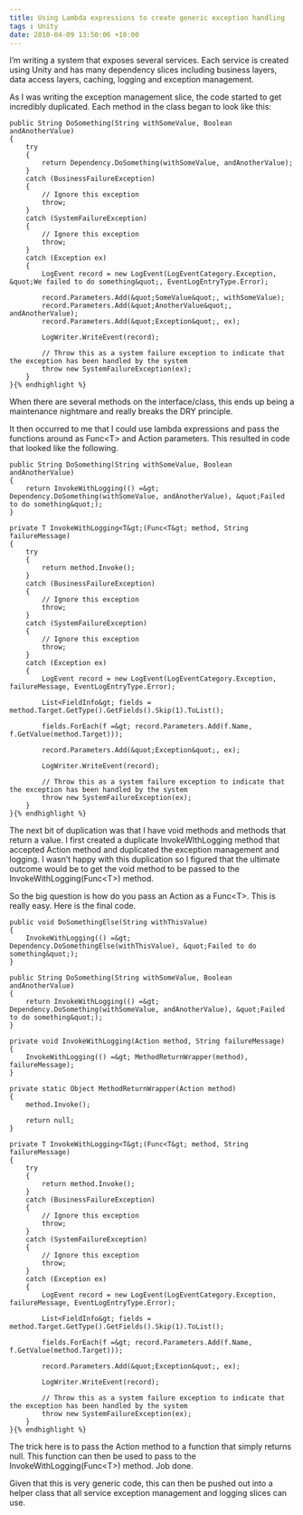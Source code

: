 ```yaml
---
title: Using Lambda expressions to create generic exception handling
tags : Unity
date: 2010-04-09 13:50:06 +10:00
---
```


I’m writing a system that exposes several services. Each service is created using Unity and has many dependency slices including business layers, data access layers, caching, logging and exception management.

As I was writing the exception management slice, the code started to get incredibly duplicated. Each method in the class began to look like this:

    public String DoSomething(String withSomeValue, Boolean andAnotherValue)
    {
        try
        {
            return Dependency.DoSomething(withSomeValue, andAnotherValue);
        }
        catch (BusinessFailureException)
        {
            // Ignore this exception
            throw;
        }
        catch (SystemFailureException)
        {
            // Ignore this exception
            throw;
        }
        catch (Exception ex)
        {
            LogEvent record = new LogEvent(LogEventCategory.Exception, &quot;We failed to do something&quot;, EventLogEntryType.Error);
    
            record.Parameters.Add(&quot;SomeValue&quot;, withSomeValue);
            record.Parameters.Add(&quot;AnotherValue&quot;, andAnotherValue);
            record.Parameters.Add(&quot;Exception&quot;, ex);
    
            LogWriter.WriteEvent(record);
    
            // Throw this as a system failure exception to indicate that the exception has been handled by the system
            throw new SystemFailureException(ex);
        }
    }{% endhighlight %}

When there are several methods on the interface/class, this ends up being a maintenance nightmare and really breaks the DRY principle.

It then occurred to me that I could use lambda expressions and pass the functions around as Func<T&gt; and Action parameters. This resulted in code that looked like the following.

    public String DoSomething(String withSomeValue, Boolean andAnotherValue)
    {
        return InvokeWithLogging(() =&gt; Dependency.DoSomething(withSomeValue, andAnotherValue), &quot;Failed to do something&quot;);
    }
    
    private T InvokeWithLogging<T&gt;(Func<T&gt; method, String failureMessage)
    {
        try
        {
            return method.Invoke();
        }
        catch (BusinessFailureException)
        {
            // Ignore this exception
            throw;
        }
        catch (SystemFailureException)
        {
            // Ignore this exception
            throw;
        }
        catch (Exception ex)
        {
            LogEvent record = new LogEvent(LogEventCategory.Exception, failureMessage, EventLogEntryType.Error);
    
            List<FieldInfo&gt; fields = method.Target.GetType().GetFields().Skip(1).ToList();
    
            fields.ForEach(f =&gt; record.Parameters.Add(f.Name, f.GetValue(method.Target)));
    
            record.Parameters.Add(&quot;Exception&quot;, ex);
    
            LogWriter.WriteEvent(record);
    
            // Throw this as a system failure exception to indicate that the exception has been handled by the system
            throw new SystemFailureException(ex);
        }
    }{% endhighlight %}

The next bit of duplication was that I have void methods and methods that return a value. I first created a duplicate InvokeWIthLogging method that accepted Action method and duplicated the exception management and logging. I wasn’t happy with this duplication so I figured that the ultimate outcome would be to get the void method to be passed to the InvokeWithLogging(Func<T&gt;) method.

So the big question is how do you pass an Action as a Func<T&gt;. This is really easy. Here is the final code.

    public void DoSomethingElse(String withThisValue)
    {
        InvokeWithLogging(() =&gt; Dependency.DoSomethingElse(withThisValue), &quot;Failed to do something&quot;);
    }
    
    public String DoSomething(String withSomeValue, Boolean andAnotherValue)
    {
        return InvokeWithLogging(() =&gt; Dependency.DoSomething(withSomeValue, andAnotherValue), &quot;Failed to do something&quot;);
    }
    
    private void InvokeWithLogging(Action method, String failureMessage)
    {
        InvokeWithLogging(() =&gt; MethodReturnWrapper(method), failureMessage);
    }
    
    private static Object MethodReturnWrapper(Action method)
    {
        method.Invoke();
    
        return null;
    }
    
    private T InvokeWithLogging<T&gt;(Func<T&gt; method, String failureMessage)
    {
        try
        {
            return method.Invoke();
        }
        catch (BusinessFailureException)
        {
            // Ignore this exception
            throw;
        }
        catch (SystemFailureException)
        {
            // Ignore this exception
            throw;
        }
        catch (Exception ex)
        {
            LogEvent record = new LogEvent(LogEventCategory.Exception, failureMessage, EventLogEntryType.Error);
    
            List<FieldInfo&gt; fields = method.Target.GetType().GetFields().Skip(1).ToList();
    
            fields.ForEach(f =&gt; record.Parameters.Add(f.Name, f.GetValue(method.Target)));
    
            record.Parameters.Add(&quot;Exception&quot;, ex);
    
            LogWriter.WriteEvent(record);
    
            // Throw this as a system failure exception to indicate that the exception has been handled by the system
            throw new SystemFailureException(ex);
        }
    }{% endhighlight %}

The trick here is to pass the Action method to a function that simply returns null. This function can then be used to pass to the InvokeWithLogging(Func<T&gt;) method. Job done.

Given that this is very generic code, this can then be pushed out into a helper class that all service exception management and logging slices can use.


